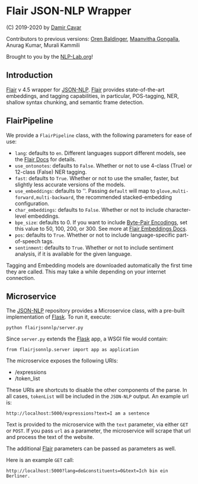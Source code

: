# Flair JSON-NLP Wrapper

(C) 2019-2020 by [Damir Cavar]

Contributors to previous versions: [Oren Baldinger], [Maanvitha Gongalla], Anurag Kumar, Murali Kammili

Brought to you by the [NLP-Lab.org]!


## Introduction

[Flair] v 4.5 wrapper for [JSON-NLP]. [Flair] provides state-of-the-art embeddings, and tagging capabilities,
in particular, POS-tagging, NER, shallow syntax chunking, and semantic frame detection.


## FlairPipeline

We provide a `FlairPipeline` class, with the following parameters for ease of use:

- `lang`: defaults to `en`. Different languages support different models, see the [Flair Docs] for details.
- `use_ontonotes`: defaults to `False`. Whether or not to use 4-class (True) or 12-class (False) NER tagging.
- `fast`: defaults to `True`. Whether or not to use the smaller, faster, but slightly less accurate versions of the models.
- `use_embeddings`: defaults to ''. Passing `default` will map to `glove,multi-forward,multi-backward`, the recommended stacked-embedding configuration.
- `char_embeddings`: defaults to `False`. Whether or not to include character-level embeddings.
- `bpe_size`: defaults to 0. If you want to include [Byte-Pair Encodings](https://nlp.h-its.org/bpemb/), set this value to 50, 100, 200, or 300. See more at [Flair Embeddings Docs](https://github.com/zalandoresearch/flair/blob/master/resources/docs/TUTORIAL_3_WORD_EMBEDDING.md).
- `pos`: defaults to `True`. Whether or not to include language-specific part-of-speech tags.
- `sentinment`: defaults to `True`. Whether or not to include sentiment analysis, if it is available for the given language.

Tagging and Embedding models are downloaded automatically the first time they are called.
This may take a while depending on your internet connection.


## Microservice

The [JSON-NLP] repository provides a Microservice class, with a pre-built implementation of [Flask]. To run it, execute:
    
    python flairjsonnlp/server.py
 
Since `server.py` extends the [Flask] app, a WSGI file would contain:

    from flairjsonnlp.server import app as application

The microservice exposes the following URIs:
- /expressions
- /token_list

These URIs are shortcuts to disable the other components of the parse. In all cases, `tokenList` will be included in the `JSON-NLP` output. An example url is:

    http://localhost:5000/expressions?text=I am a sentence

Text is provided to the microservice with the `text` parameter, via either `GET` or `POST`. If you pass `url` as a parameter, the microservice will scrape that url and process the text of the website.

The additional [Flair] parameters can be passed as parameters as well.

Here is an example `GET` call:

    http://localhost:5000?lang=de&constituents=0&text=Ich bin ein Berliner.



[Damir Cavar]: http://damir.cavar.me/ "Damir Cavar"
[Oren Baldinger]: https://oren.baldinger.me/ "Oren Baldinger"
[Maanvitha Gongalla]: https://maanvithag.github.io/MaanvithaGongalla/ "Maanvitha Gongalla"
[NLP-Lab.org]: http://nlp-lab.org/ "NLP-Lab.org"
[JSON-NLP]: https://github.com/dcavar/JSON-NLP "JSON-NLP"
[Flair]: https://github.com/zalandoresearch/flair "Flair"
[spaCy]: https://spacy.io/ "spaCy"
[NLTK]: http://nltk.org/ "Natural Language Processing Toolkit"
[Polyglot]: https://github.com/aboSamoor/polyglot "Polyglot" 
[Xrenner]: https://github.com/amir-zeldes/xrenner "Xrenner"
[CONLL-U]: https://universaldependencies.org/format.html "CONLL-U"
[Flask]: http://flask.pocoo.org/ "Flask"
[Flair Docs]: https://github.com/zalandoresearch/flair/tree/master/resources/docs "Flair Docs"

